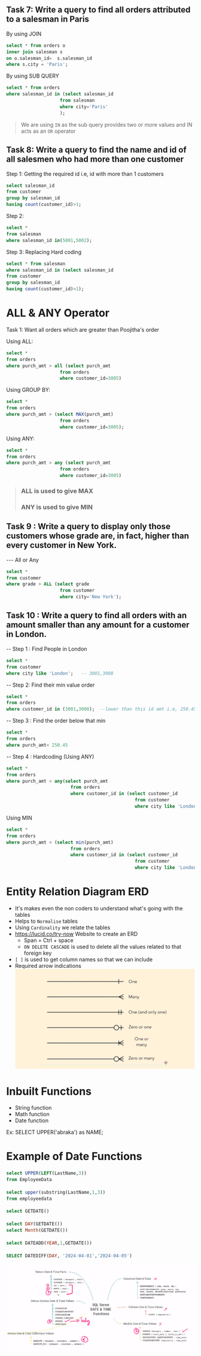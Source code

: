 ## Task 7: Write a query to find all orders attributed to a salesman in Paris
By using JOIN
```sql
select * from orders o
inner join salesman s
on o.salesman_id=  s.salesman_id
where s.city = 'Paris';
```
By using SUB QUERY
```sql
select * from orders 
where salesman_id in (select salesman_id
					from salesman
					where city='Paris'
					);
```
> We are using `IN` as the sub query provides two or more values and IN acts as an `OR` operator

## Task 8: Write a query to find the name and id of all salesmen who had more than one customer
Step 1: Getting the required id i.e, id with more than 1 customers
```sql
select salesman_id
from customer
group by salesman_id
having count(customer_id)>1;
```
Step 2:
```sql
select * 
from salesman
where salesman_id in(5001,5002);
```
Step 3: Replacing Hard coding
```sql
select * from salesman
where salesman_id in (select salesman_id
from customer
group by salesman_id
having count(customer_id)>1);
```

# ALL & ANY Operator

Task 1: Want all orders which are greater than Poojitha's order


Using ALL:
```sql
select *
from orders 
where purch_amt > all (select purch_amt
					from orders
					where customer_id=3005)
```
Using GROUP BY:

```sql
select *
from orders 
where purch_amt > (select MAX(purch_amt)
					from orders
					where customer_id=3005);
```

Using ANY:
```sql
select *
from orders 
where purch_amt > any (select purch_amt
					from orders
					where customer_id=3005)
```

> ### ALL is used to give MAX
> ### ANY is used to give MIN

## Task 9 : Write a query to display only those customers whose grade are, in fact, higher than every customer in New York.
--- All or Any

```sql
select *
from customer 
where grade > ALL (select grade
					from customer
					where city='New York');
```
## Task 10 : Write a query to find all orders with an amount smaller than any amount for a customer in London.

-- Step 1 : Find People in London
```sql
select *
from customer
where city like 'London';   -- 3001,3008
```

-- Step 2: Find their min value order
```sql
select *
from orders
where customer_id in (3001,3008);  --lower than this id amt i.e, 250.45
```

-- Step 3 : Find the order below that min
```sql
select *
from orders
where purch_amt< 250.45
```
-- Step 4 : Hardcoding (Using ANY)
```sql
select *
from orders
where purch_amt < any(select purch_amt
						from orders
						where customer_id in (select customer_id
												from customer
												where city like 'London'))
```

Using MIN
```sql
select *
from orders
where purch_amt < (select min(purch_amt)
						from orders
						where customer_id in (select customer_id
												from customer
												where city like 'London'))
```

# Entity Relation Diagram ERD
- It's makes even the non coders to understand what's going with the tables   
- Helps to `Normalise` tables   
- Using `Cardinality` we relate the tables
- https://lucid.co/try-now Website to create an ERD
    - Span = Ctrl + space
    - `ON DELETE CASCADE` is used to delete all the values related to that foreign key
- `[ ]` is used to get column names so that we can include   
- Required arrow indications
![alt text](<Screenshot 2024-04-30 183827.png>)

# Inbuilt Functions
- String function
- Math function
- Date function

Ex: SELECT UPPER('abraka') as NAME;

# Example of Date Functions
```sql
select UPPER(LEFT(LastName,3))
from EmployeeData

select upper(substring(LastName,1,3))
from employeedata

select GETDATE()

select DAY(GETDATE())
select Month(GETDATE())

select DATEADD(YEAR,1,GETDATE())

SELECT DATEDIFF(DAY, '2024-04-01','2024-04-05')
```
![alt text](<Screenshot 2024-04-26 172729.png>)